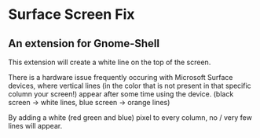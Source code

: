 # Surface Screen Fix

## An extension for Gnome-Shell

This extension will create a white line on the top of the screen.

There is a hardware issue frequently occuring with Microsoft Surface devices,
where vertical lines (in the color that is not present in that specific column your screen!) appear
after some time using the device. (black screen -> white lines, blue screen -> orange lines)

By adding a white (red green and blue) pixel to every column, no / very few lines will appear.

